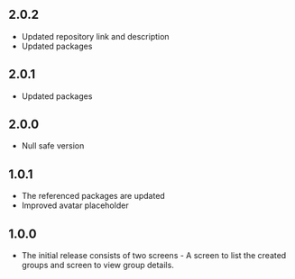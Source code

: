 ## 2.0.2
- Updated repository link and description
- Updated packages

## 2.0.1
- Updated packages

## 2.0.0
- Null safe version

## 1.0.1
- The referenced packages are updated
- Improved avatar placeholder

## 1.0.0
- The initial release consists of two screens - A screen to list the created groups and screen to view group details.
